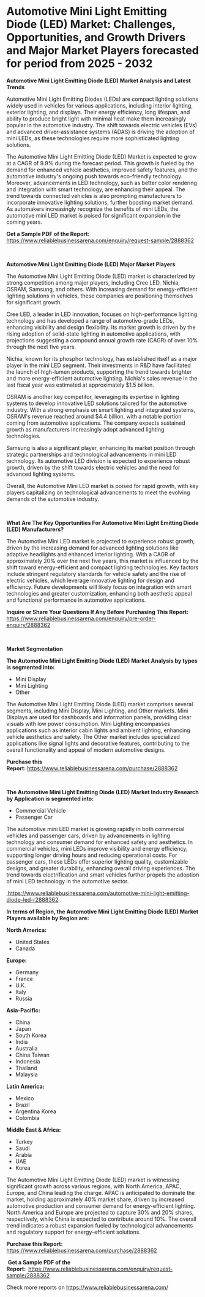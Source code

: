 <p><h1>Automotive Mini Light Emitting Diode (LED) Market: Challenges, Opportunities, and Growth Drivers and Major Market Players forecasted for period from 2025 - 2032</h1></p><p><strong>Automotive Mini Light Emitting Diode (LED) Market Analysis and Latest Trends</strong></p>
<p><p>Automotive Mini Light Emitting Diodes (LEDs) are compact lighting solutions widely used in vehicles for various applications, including interior lighting, exterior lighting, and displays. Their energy efficiency, long lifespan, and ability to produce bright light with minimal heat make them increasingly popular in the automotive industry. The shift towards electric vehicles (EVs) and advanced driver-assistance systems (ADAS) is driving the adoption of mini LEDs, as these technologies require more sophisticated lighting solutions.</p><p>The Automotive Mini Light Emitting Diode (LED) Market is expected to grow at a CAGR of 9.9% during the forecast period. This growth is fueled by the demand for enhanced vehicle aesthetics, improved safety features, and the automotive industry's ongoing push towards eco-friendly technology. Moreover, advancements in LED technology, such as better color rendering and integration with smart technology, are enhancing their appeal. The trend towards connected vehicles is also prompting manufacturers to incorporate innovative lighting solutions, further boosting market demand. As automakers increasingly recognize the benefits of mini LEDs, the automotive mini LED market is poised for significant expansion in the coming years.</p></p>
<p><strong>Get a Sample PDF of the Report:&nbsp;</strong> <a href="https://www.reliablebusinessarena.com/enquiry/request-sample/2888362?utm_campaign=3251&utm_medium=2&utm_source=Github&utm_content=ia&utm_term=14032025&utm_id=automotive-mini-light-emitting-diode-led">https://www.reliablebusinessarena.com/enquiry/request-sample/2888362</a></p>
<p>&nbsp;</p>
<p><strong>Automotive Mini Light Emitting Diode (LED) Major Market Players</strong></p>
<p><p>The Automotive Mini Light Emitting Diode (LED) market is characterized by strong competition among major players, including Cree LED, Nichia, OSRAM, Samsung, and others. With increasing demand for energy-efficient lighting solutions in vehicles, these companies are positioning themselves for significant growth.</p><p>Cree LED, a leader in LED innovation, focuses on high-performance lighting technology and has developed a range of automotive-grade LEDs, enhancing visibility and design flexibility. Its market growth is driven by the rising adoption of solid-state lighting in automotive applications, with projections suggesting a compound annual growth rate (CAGR) of over 10% through the next five years.</p><p>Nichia, known for its phosphor technology, has established itself as a major player in the mini LED segment. Their investments in R&D have facilitated the launch of high-lumen products, supporting the trend towards brighter and more energy-efficient automotive lighting. Nichia's sales revenue in the last fiscal year was estimated at approximately $1.5 billion.</p><p>OSRAM is another key competitor, leveraging its expertise in lighting systems to develop innovative LED solutions tailored for the automotive industry. With a strong emphasis on smart lighting and integrated systems, OSRAM's revenue reached around $4.4 billion, with a notable portion coming from automotive applications. The company expects sustained growth as manufacturers increasingly adopt advanced lighting technologies.</p><p>Samsung is also a significant player, enhancing its market position through strategic partnerships and technological advancements in mini LED technology. Its automotive LED division is expected to experience robust growth, driven by the shift towards electric vehicles and the need for advanced lighting systems.</p><p>Overall, the Automotive Mini LED market is poised for rapid growth, with key players capitalizing on technological advancements to meet the evolving demands of the automotive industry.</p></p>
<p>&nbsp;</p>
<p><strong>What Are The Key Opportunities For Automotive Mini Light Emitting Diode (LED) Manufacturers?</strong></p>
<p><p>The Automotive Mini LED market is projected to experience robust growth, driven by the increasing demand for advanced lighting solutions like adaptive headlights and enhanced interior lighting. With a CAGR of approximately 20% over the next five years, this market is influenced by the shift toward energy-efficient and compact lighting technologies. Key factors include stringent regulatory standards for vehicle safety and the rise of electric vehicles, which leverage innovative lighting for design and efficiency. Future developments will likely focus on integration with smart technologies and greater customization, enhancing both aesthetic appeal and functional performance in automotive applications.</p></p>
<p><strong>Inquire or Share Your Questions If Any Before Purchasing This Report:</strong> <a href="https://www.reliablebusinessarena.com/enquiry/pre-order-enquiry/2888362?utm_campaign=3251&utm_medium=2&utm_source=Github&utm_content=ia&utm_term=14032025&utm_id=automotive-mini-light-emitting-diode-led">https://www.reliablebusinessarena.com/enquiry/pre-order-enquiry/2888362</a></p>
<p>&nbsp;</p>
<p><strong>Market Segmentation</strong></p>
<p><strong>The Automotive Mini Light Emitting Diode (LED) Market Analysis by types is segmented into:</strong></p>
<p><ul><li>Mini Display</li><li>Mini Lighting</li><li>Other</li></ul></p>
<p><p>The Automotive Mini Light Emitting Diode (LED) market comprises several segments, including Mini Display, Mini Lighting, and Other markets. Mini Displays are used for dashboards and information panels, providing clear visuals with low power consumption. Mini Lighting encompasses applications such as interior cabin lights and ambient lighting, enhancing vehicle aesthetics and safety. The Other market includes specialized applications like signal lights and decorative features, contributing to the overall functionality and appeal of modern automotive designs.</p></p>
<p><strong>Purchase this Report:&nbsp;</strong><a href="https://www.reliablebusinessarena.com/purchase/2888362?utm_campaign=3251&utm_medium=2&utm_source=Github&utm_content=ia&utm_term=14032025&utm_id=automotive-mini-light-emitting-diode-led">https://www.reliablebusinessarena.com/purchase/2888362</a></p>
<p>&nbsp;</p>
<p><strong>The Automotive Mini Light Emitting Diode (LED) Market Industry Research by Application is segmented into:</strong></p>
<p><ul><li>Commercial Vehicle</li><li>Passenger Car</li></ul></p>
<p><p>The automotive mini LED market is growing rapidly in both commercial vehicles and passenger cars, driven by advancements in lighting technology and consumer demand for enhanced safety and aesthetics. In commercial vehicles, mini LEDs improve visibility and energy efficiency, supporting longer driving hours and reducing operational costs. For passenger cars, these LEDs offer superior lighting quality, customizable designs, and greater durability, enhancing overall driving experiences. The trend towards electrification and smart vehicles further propels the adoption of mini LED technology in the automotive sector.</p></p>
<p><a href="https://www.reliablebusinessarena.com/automotive-mini-light-emitting-diode-led-r2888362?utm_campaign=3251&utm_medium=2&utm_source=Github&utm_content=ia&utm_term=14032025&utm_id=automotive-mini-light-emitting-diode-led">&nbsp;https://www.reliablebusinessarena.com/automotive-mini-light-emitting-diode-led-r2888362</a></p>
<p><strong>In terms of Region, the Automotive Mini Light Emitting Diode (LED) Market Players available by Region are:</strong></p>
<p>
    <p> <strong> North America: </strong>
        <ul>
            <li>United States</li>
            <li>Canada</li>
        </ul>
        </p> 
    <p> <strong> Europe: </strong>
        <ul>
            <li>Germany</li>
            <li>France</li>
            <li>U.K.</li>
            <li>Italy</li>
            <li>Russia</li>
        </ul>
        </p> 
    <p> <strong> Asia-Pacific: </strong>
        <ul>
            <li>China</li>
            <li>Japan</li>
            <li>South Korea</li>
            <li>India</li>
            <li>Australia</li>
            <li>China Taiwan</li>
            <li>Indonesia</li>
            <li>Thailand</li>
            <li>Malaysia</li>
        </ul>
        </p> 
    <p> <strong> Latin America: </strong>
        <ul>
            <li>Mexico</li>
            <li>Brazil</li>
            <li>Argentina Korea</li>
            <li>Colombia</li>
        </ul>
        </p> 
    <p> <strong> Middle East & Africa: </strong>
        <ul>
            <li>Turkey</li>
            <li>Saudi</li>
            <li>Arabia</li>
            <li>UAE</li>
            <li>Korea</li>
        </ul>
    </p>
    </p>
<p><p>The Automotive Mini Light Emitting Diode (LED) market is witnessing significant growth across various regions, with North America, APAC, Europe, and China leading the charge. APAC is anticipated to dominate the market, holding approximately 40% market share, driven by increased automotive production and consumer demand for energy-efficient lighting. North America and Europe are projected to capture 30% and 20% shares, respectively, while China is expected to contribute around 10%. The overall trend indicates a robust expansion fueled by technological advancements and regulatory support for energy-efficient solutions.</p></p>
<p><strong>Purchase this Report: </strong><a href="https://www.reliablebusinessarena.com/purchase/2888362?utm_campaign=3251&utm_medium=2&utm_source=Github&utm_content=ia&utm_term=14032025&utm_id=automotive-mini-light-emitting-diode-led">https://www.reliablebusinessarena.com/purchase/2888362</a></p>
<p>&nbsp;<strong>Get a Sample PDF of the Report:&nbsp;&nbsp;</strong><a href="https://www.reliablebusinessarena.com/enquiry/request-sample/2888362?utm_campaign=3251&utm_medium=2&utm_source=Github&utm_content=ia&utm_term=14032025&utm_id=automotive-mini-light-emitting-diode-led">https://www.reliablebusinessarena.com/enquiry/request-sample/2888362</a></p>
<p><strong></strong></p>
<p>Check more reports on <a href="https://www.reliablebusinessarena.com/?utm_campaign=3251&utm_medium=2&utm_source=Github&utm_content=ia&utm_term=14032025&utm_id=automotive-mini-light-emitting-diode-led">https://www.reliablebusinessarena.com/</a></p>